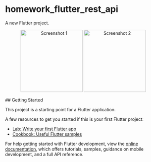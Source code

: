 # homework_flutter_rest_api

A new Flutter project.

<!-- Gallery Start -->
<p align="center">
  <img src="https://i.ibb.co/1LJKY2k/Simulator-Screenshot-i-Phone-15-Pro-2023-11-21-at-12-00-10.png" alt="Screenshot 1" width="200" />
  <img src="https://i.ibb.co/VvSTJRT/Simulator-Screenshot-i-Phone-15-Pro-2023-11-21-at-12-00-16.png" alt="Screenshot 2" width="200" />
  <!-- Add more images as needed -->
</p>
<!-- Gallery End -->
## Getting Started

This project is a starting point for a Flutter application.

A few resources to get you started if this is your first Flutter project:

- [Lab: Write your first Flutter app](https://docs.flutter.dev/get-started/codelab)
- [Cookbook: Useful Flutter samples](https://docs.flutter.dev/cookbook)

For help getting started with Flutter development, view the
[online documentation](https://docs.flutter.dev/), which offers tutorials,
samples, guidance on mobile development, and a full API reference.
